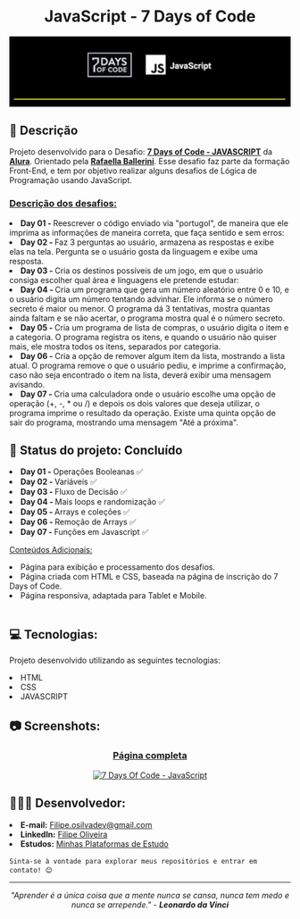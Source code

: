 <h1 align="center">JavaScript - 7 Days of Code</h1>

<a target="_blank" href="https://7daysofcode.io/matricula/logica-programacao"></a>
<img align="center" src="./assets/7DaysOfCode-JS.png" alt="Logo da 7 Days of Code">

</hr>
</hr>

## 📝 Descrição

   Projeto desenvolvido para o Desafio: <a href="https://7daysofcode.io/matricula/logica-programacao"><b>7 Days of Code - JAVASCRIPT</a></b> da <a href="https://www.alura.com.br"><b>Alura</b></a>. Orientado pela <a href="https://www.linkedin.com/in/rafaellaballerini/"><b>Rafaella Ballerini</b></a>. Esse desafio faz parte da formação Front-End, e tem por objetivo realizar alguns desafios de Lógica de Programação usando JavaScript.

  <h3><u>Descrição dos desafios:</u></h3>
  
  <li> <b>Day 01 - </b> Reescrever o código enviado via "portugol", de maneira que ele imprima as informações de maneira correta, que faça sentido e sem erros: 
  <li> <b>Day 02 - </b> Faz 3 perguntas ao usuário, armazena as respostas e exibe elas na tela. Pergunta se o usuário gosta da linguagem e exibe uma resposta.
  <li> <b>Day 03 - </b> Cria os destinos possíveis de um jogo, em que o usuário consiga escolher qual área e linguagens ele pretende estudar:
  <li> <b>Day 04 - </b> Cria um programa que gera um número aleatório entre 0 e 10, e o usuário digita um número tentando advinhar. Ele informa se o número secreto é maior ou menor. O programa dá 3 tentativas, mostra quantas ainda faltam e se não acertar, o programa mostra qual é o número secreto.
  <li> <b>Day 05 - </b> Cria um programa de lista de compras, o usuário digita o item e a categoria. O programa registra os itens, e quando o usuário não quiser mais, ele mostra todos os itens, separados por categoria.
  <li> <b>Day 06 - </b> Cria a opção de remover algum item da lista, mostrando a lista atual. O programa remove o que o usuário pediu, e imprime a confirmação, caso não seja encontrado o item na lista, deverá exibir uma mensagem avisando.
  <li> <b>Day 07 - </b> Cria uma calculadora onde o usuário escolhe uma opção de operação (+, -, * ou /) e depois os dois valores que deseja utilizar, o programa imprime o resultado da operação. Existe uma quinta opção de sair do programa, mostrando uma mensagem "Até a próxima".

<br>

## 📌 Status do projeto: Concluído

<li> <b>Day 01 - </b> Operações Booleanas ✅
<li> <b>Day 02 - </b> Variáveis ✅
<li> <b>Day 03 - </b> Fluxo de Decisão ✅
<li> <b>Day 04 - </b> Mais loops e randomização ✅
<li> <b>Day 05 - </b> Arrays e coleções ✅
<li> <b>Day 06 - </b> Remoção de Arrays ✅
<li> <b>Day 07 - </b> Funções em Javascript ✅
<br>

<u>Conteúdos Adicionais:</u>
   <li> Página para exibição e processamento dos desafios.
   <li> Página criada com HTML e CSS, baseada na página de inscrição do 7 Days of Code.
   <li> Página responsiva, adaptada para Tablet e Mobile.
<br>
<br>


## 💻 Tecnologias:

Projeto desenvolvido utilizando as seguintes tecnologias:

<li> HTML
<li> CSS
<li> JAVASCRIPT
<br>

## 📷 Screenshots:

<div align="center">
   <h3><a target="_blank" href="https://logica-com-javascript.vercel.app">Página completa</h3></a>
    <a target="_blank" href="https://logica-com-javascript.vercel.app">
      <img width="74.8%" src="https://github.com/user-attachments/assets/7cfce96d-b2ec-4142-958c-10e20d837cb2" alt="7 Days Of Code - JavaScript"></a>
</div>

## 👨🏻‍💻 Desenvolvedor:

<li> <b>E-mail:</b> <a href="mailto:filipe.osilvadev@gmail.com">Filipe.osilvadev@gmail.com</a>
<li> <b>LinkedIn:</b> <a href="https://www.linkedin.com/in/filipeoliveiradasilva/">Filipe Oliveira</a>
<li> <b>Estudos:</b> <a href="https://filipeoliveira-dev.github.io/Plataformas-De-Estudo/">Minhas Plataformas de Estudo</a>

    Sinta-se à vontade para explorar meus repositórios e entrar em contato! 😊

---
<p align="center">
  <i>"Aprender é a única coisa que a mente nunca se cansa, nunca tem medo e nunca se arrepende." - <b>Leonardo da Vinci</b></i>
</p>
